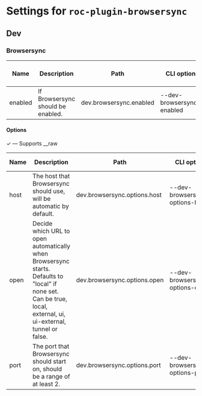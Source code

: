 # Settings for `roc-plugin-browsersync`

## Dev


### Browsersync

| Name    | Description                                                                                                                                                                | Path                         | CLI option                     | Default | Type                                             | Required | Can be empty | Extensions             |
| ------- | -------------------------------------------------------------------------------------------------------------------------------------------------------------------------- | ---------------------------- | ------------------------------ | ------- | ------------------------------------------------ | -------- | ------------ | ---------------------- |
| enabled | If Browsersync should be enabled.                                                                                                                                          | dev.browsersync.enabled      | --dev-browsersync-enabled      | `true`  | `Boolean`                                        | Yes      |              | roc-plugin-browsersync |

#### Options

✓ ― Supports __raw

| Name    | Description                                                                                                                                                                | Path                         | CLI option                     | Default | Type                                             | Required | Can be empty | Extensions             |
| ------- | -------------------------------------------------------------------------------------------------------------------------------------------------------------------------- | ---------------------------- | ------------------------------ | ------- | ------------------------------------------------ | -------- | ------------ | ---------------------- |
| host    | The host that Browsersync should use, will be automatic by default.                                                                                                        | dev.browsersync.options.host | --dev-browsersync-options-host | `null`  | `String`                                         | No       | No           | roc-plugin-browsersync |
| open    | Decide which URL to open automatically when Browsersync starts. Defaults to &quot;local&quot; if none set. Can be true, local, external, ui, ui-external, tunnel or false. | dev.browsersync.options.open | --dev-browsersync-options-open | `true`  | `/^(external|ui|ui-external|tunnel)$/ / Boolean` | Yes      |              | roc-plugin-browsersync |
| port    | The port that Browsersync should start on, should be a range of at least 2.                                                                                                | dev.browsersync.options.port | --dev-browsersync-options-port | `3030`  | `Integer`                                        | Yes      |              | roc-plugin-browsersync |

